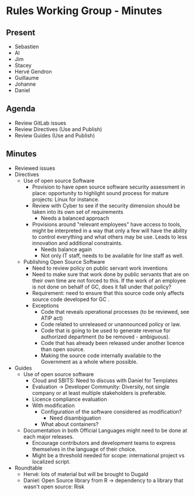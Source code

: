 # Rules Working Group - Minutes

## Present

* Sebastien
* Al
* Jim
* Stacey
* Hervé Gendron
* Guillaume
* Johanne
* Daniel

## Agenda

* Review GitLab issues
* Review Directives (Use and Publish)
* Review Guides (Use and Publish)

## Minutes

* Reviewed issues
* Directives
  * Use of open source Software
    * Provision to have open source software security assessment in place: opportunity to highlight sound process for mature projects: Linux for instance.
    * Review with Cyber to see if the security dimension should be taken into its own set of requirements
      * Needs a balanced approach
    * Provisions around "relevant employees" have access to tools, might be interpreted in a way that only a few will have the ability to control everything and what others may be use. Leads to less innovation and additional constraints.
      * Needs balance again
      * Not only IT staff, needs to be available for line staff as well.
  * Publishing Open Source Software
    * Need to review policy on public servant work inventions
    * Need to make sure that work done by public servants that are on their own time are not forced to this. If the work of an employee is not done on behalf of GC, does it fall under that policy?
    * Requirement: need to ensure that this source code only affects source code developed for GC .
    * Exceptions
      * Code that reveals operational processes (to be reviewed, see ATIP act)
      * Code related to unreleased or unannounced policy or law.
      * Code that is going to be used to generate revenue for authorized department (to be removed - ambiguous).
      * Code that has already been released under another licence than open source.
      * Making the source code internally available to the Government as a whole where possible.
* Guides
  * Use of open source software
    * Cloud and SBITS: Need to discuss with Daniel for Templates
    * Evaluation -> Developer Community: Diversity, not single company or at least multiple stakeholders is preferable.
    * Licence compliance evaluation
    * With modification
      * Configuration of the software considered as modification?
        * Need disambiguation
      * What about containers?
  * Documentation in both Official Languages might need to be done at each major releases.
    * Encourage contributors and development teams to express themselves in the language of their choice.
    * Might be a threshold needed for scope: international project vs localized script.
* Roundtable
  * Hervé: lots of material but will be brought to Dugald
  * Daniel: Open Source library from R -> dependency to a library that wasn't open source: Risk
